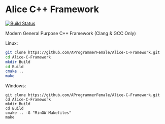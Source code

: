 # Alice C++ Framework

[![Build Status](https://travis-ci.org/verodev23/Alice-C-Framework.svg?branch=master)](https://travis-ci.org/verodev23/Alice-C-Framework)

Modern General Purpose C++ Framework (Clang & GCC Only)

Linux:

```sh
git clone https://github.com/AProgrammerFemale/Alice-C-Framework.git
cd Alice-C-Framework
mkdir Build
cd Build
cmake ..
make
```

Windows:

```batch
git clone https://github.com/AProgrammerFemale/Alice-C-Framework.git
cd Alice-C-Framework
mkdir Build
cd Build
cmake .. -G "MinGW Makefiles"
make
```
